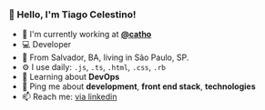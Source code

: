 ### 👋 Hello, I'm Tiago Celestino!

- 🏢 I'm currently working at **[@catho](https://github.com/catho)**
- 💻 Developer
- 🏡 From Salvador, BA, living in São Paulo, SP.
- ⚙️ I use daily: `.js`, `.ts`, `.html`, `.css`, `.rb`
- 🌱 Learning about **DevOps**
- 💬 Ping me about **development**, **front end stack**, **technologies**
- 📫 Reach me: [via linkedin](https://www.linkedin.com/in/tcelestino/)
